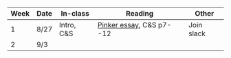 | Week | Date | In-class | Reading | Other |
| --- | --- | --- | --- | --- |
| 1  | 8/27 | Intro, C&S | [Pinker essay](../6110-papers/pinker.pdf), C&S p7--12 | Join slack |
| 2 | 9/3 |  |  | |


